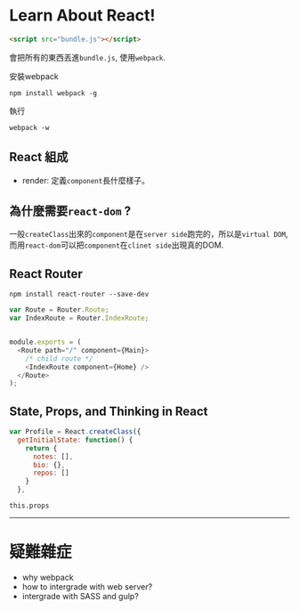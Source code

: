# Learn About React!

```html
<script src="bundle.js"></script>
```
會把所有的東西丟進`bundle.js`, 使用`webpack`.


安裝webpack
```
npm install webpack -g
```

執行
```
webpack -w
```


## React 組成

* render: 定義`component`長什麼樣子。

## 為什麼需要`react-dom` ?

一般`createClass`出來的`component`是在`server side`跑完的，所以是`virtual DOM`, 而用`react-dom`可以把`component`在`clinet side`出現真的DOM.


## React Router
```
npm install react-router --save-dev
```


```js
var Route = Router.Route;
var IndexRoute = Router.IndexRoute;
```

```js

module.exports = (
  <Route path="/" component={Main}>
    /* child route */
    <IndexRoute component={Home} />
  </Route>
);

```

## State, Props, and Thinking in React

```js
var Profile = React.createClass({
  getInitialState: function() {
    return {
      notes: [],
      bio: {},
      repos: []
    }
  },
```



`this.props`

***

# 疑難雜症

* why webpack
* how to intergrade with web server?
* intergrade with SASS and gulp?
